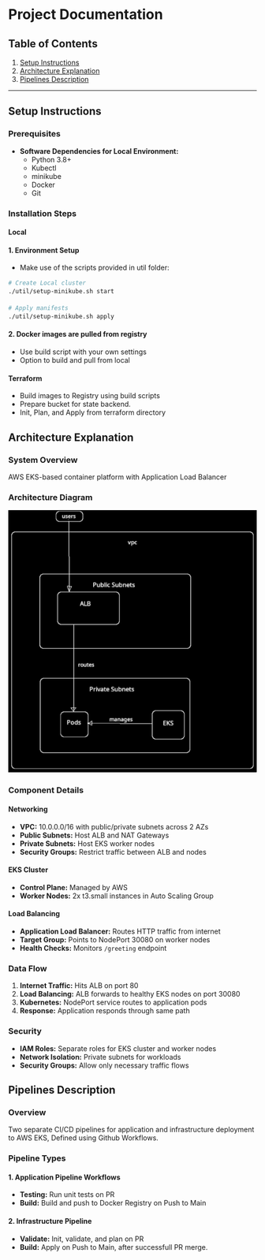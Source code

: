 # Project Documentation

## Table of Contents
1. [Setup Instructions](#setup-instructions)
2. [Architecture Explanation](#architecture-explanation)
3. [Pipelines Description](#pipelines-description)

---

## Setup Instructions

### Prerequisites

- **Software Dependencies for Local Environment:**
  - Python 3.8+
  - Kubectl
  - minikube
  - Docker
  - Git

### Installation Steps
#### Local

#### 1. Environment Setup
- Make use of the scripts provided in util folder:

```bash
# Create Local cluster
./util/setup-minikube.sh start

# Apply manifests
./util/setup-minikube.sh apply

```

#### 2. Docker images are pulled from registry
- Use build script with your own settings
- Option to build and pull from local

#### Terraform
- Build images to Registry using build scripts
- Prepare bucket for state backend.
- Init, Plan, and Apply from terraform directory

## Architecture Explanation

### System Overview
AWS EKS-based container platform with Application Load Balancer
### Architecture Diagram
![alt text](image.png)
### Component Details

#### Networking
- **VPC:** 10.0.0.0/16 with public/private subnets across 2 AZs
- **Public Subnets:** Host ALB and NAT Gateways
- **Private Subnets:** Host EKS worker nodes
- **Security Groups:** Restrict traffic between ALB and nodes

#### EKS Cluster
- **Control Plane:** Managed by AWS
- **Worker Nodes:** 2x t3.small instances in Auto Scaling Group

#### Load Balancing
- **Application Load Balancer:** Routes HTTP traffic from internet
- **Target Group:** Points to NodePort 30080 on worker nodes
- **Health Checks:** Monitors `/greeting` endpoint

### Data Flow
1. **Internet Traffic:** Hits ALB on port 80
2. **Load Balancing:** ALB forwards to healthy EKS nodes on port 30080
3. **Kubernetes:** NodePort service routes to application pods
4. **Response:** Application responds through same path

### Security
- **IAM Roles:** Separate roles for EKS cluster and worker nodes
- **Network Isolation:** Private subnets for workloads
- **Security Groups:** Allow only necessary traffic flows


## Pipelines Description

### Overview
Two separate CI/CD pipelines for application and infrastructure deployment to AWS EKS, Defined using Github Workflows.

### Pipeline Types

#### 1. Application Pipeline Workflows
- **Testing:** Run unit tests on PR
- **Build:** Build and push to Docker Registry on Push to Main

#### 2. Infrastructure Pipeline
- **Validate:** Init, validate, and plan on PR
- **Build:** Apply on Push to Main, after successfull PR merge.
